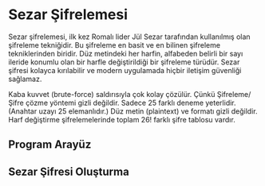 # Sezar Şifrelemesi
Sezar şifrelemesi, ilk kez Romalı lider Jül Sezar tarafından kullanılmış olan şifreleme tekniğidir. Bu şifreleme en basit ve en bilinen şifreleme tekniklerinden biridir. Düz metindeki her harfin, alfabeden belirli bir sayı ileride konumlu olan bir harfle değiştirildiği bir şifreleme türüdür. Sezar şifresi kolayca kırılabilir ve modern uygulamada hiçbir iletişim güvenliği sağlamaz.

Kaba kuvvet (brute-force) saldırısıyla çok kolay çözülür. Çünkü Şifreleme/Şifre çözme yöntemi gizli değildir.
Sadece 25 farklı deneme yeterlidir. (Anahtar uzayı 25 elemanlıdır.)
Düz metin (plaintext) ve formatı gizli değildir.
Harf değiştirme şifrelemelerinde toplam 26! farklı şifre tablosu vardır.

## Program Arayüz

## Sezar Şifresi Oluşturma

